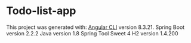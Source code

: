 # Todo-list-app

This project was generated with: 
[Angular CLI](https://github.com/angular/angular-cli) version 8.3.21. 
Spring Boot version 2.2.2
Java version 1.8
Spring Tool Sweet 4 
H2 version 1.4.200
